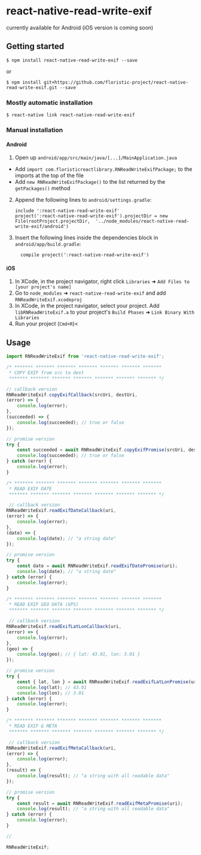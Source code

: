 
# react-native-read-write-exif

currently available for Android (iOS version is coming soon)

## Getting started

`$ npm install react-native-read-write-exif --save`

or

`$ npm install git+https://github.com/floristic-project/react-native-read-write-exif.git --save`

### Mostly automatic installation

`$ react-native link react-native-read-write-exif`

### Manual installation

#### Android

1. Open up `android/app/src/main/java/[...]/MainApplication.java`
  - Add `import com.floristicreactlibrary.RNReadWriteExifPackage;` to the imports at the top of the file
  - Add `new RNReadWriteExifPackage()` to the list returned by the `getPackages()` method
2. Append the following lines to `android/settings.gradle`:
  	```
  	include ':react-native-read-write-exif'
  	project(':react-native-read-write-exif').projectDir = new File(rootProject.projectDir, 	'../node_modules/react-native-read-write-exif/android')
  	```
3. Insert the following lines inside the dependencies block in `android/app/build.gradle`:
  	```
      compile project(':react-native-read-write-exif')
  	```

#### iOS

1. In XCode, in the project navigator, right click `Libraries` ➜ `Add Files to [your project's name]`
2. Go to `node_modules` ➜ `react-native-read-write-exif` and add `RNReadWriteExif.xcodeproj`
3. In XCode, in the project navigator, select your project. Add `libRNReadWriteExif.a` to your project's `Build Phases` ➜ `Link Binary With Libraries`
4. Run your project (`Cmd+R`)<

## Usage

```javascript
import RNReadWriteExif from 'react-native-read-write-exif';

/* ******* ******* ******* ******* ******* ******* *******
 * COPY EXIF from src to dest
 ******* ******* ******* ******* ******* ******* ******* */

// callback version
RNReadWriteExif.copyExifCallback(srcUri, destUri,
(error) => {
	console.log(error);
},
(succeeded) => {
	console.log(succeeded); // true or false
});

// promise version
try {
	const succeeded = await RNReadWriteExif.copyExifPromise(srcUri, destUri);
	console.log(succeeded); // true or false
} catch (error) {
	console.log(error);
}

/* ******* ******* ******* ******* ******* ******* *******
 * READ EXIF DATE
 ******* ******* ******* ******* ******* ******* ******* */

 // callback version
RNReadWriteExif.readExifDateCallback(uri,
(error) => {
	console.log(error);
},
(date) => {
	console.log(date); // "a string date"
});

// promise version
try {
	const date = await RNReadWriteExif.readExifDatePromise(uri);
	console.log(date); // "a string date"
} catch (error) {
	console.log(error);
}

/* ******* ******* ******* ******* ******* ******* *******
 * READ EXIF GEO DATA (GPS)
 ******* ******* ******* ******* ******* ******* ******* */

 // callback version
RNReadWriteExif.readExifLatLonCallback(uri,
(error) => {
	console.log(error);
},
(geo) => {
	console.log(geo); // { lat: 43.01, lon: 3.01 }
});

// promise version
try {
	const { lat, lon } = await RNReadWriteExif.readExifLatLonPromise(uri);
	console.log(lat); // 43.01
	console.log(lon); // 3.01
} catch (error) {
	console.log(error);
}

/* ******* ******* ******* ******* ******* ******* *******
 * READ EXIF & META
 ******* ******* ******* ******* ******* ******* ******* */

 // callback version
RNReadWriteExif.readExifMetaCallback(uri,
(error) => {
	console.log(error);
},
(result) => {
	console.log(result); // "a string with all readable data"
});

// promise version
try {
	const result = await RNReadWriteExif.readExifMetaPromise(uri);
	console.log(result); // "a string with all readable data"
} catch (error) {
	console.log(error);
}

//

RNReadWriteExif;
```

